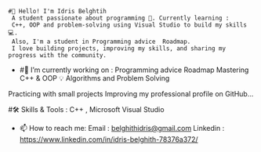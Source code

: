     

    #👋 Hello! I'm Idris Belghtih  
     A student passionate about programming 🚀. Currently learning :
     C++, OOP and problem-solving using Visual Studio to build my skills 💻.                            
     Also, I'm a student in Programming advice  Roadmap.
     I love building projects, improving my skills, and sharing my progress with the community.
   




- #🔭 I’m currently working on :
Programming advice  Roadmap
Mastering C++ & OOP 💡
Algorithms and Problem Solving                                  

Practicing with small projects 
Improving my professional profile on GitHub...




#🛠️ Skills & Tools  : 
C++ , Microsoft Visual Studio 


- 📫 How to reach me:
Email : belghithidris@gmail.com 
Linkedin : https://www.linkedin.com/in/idris-belghith-78376a372/ 
  <!---->

